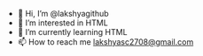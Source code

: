 - 👋 Hi, I’m @lakshyagithub
- 👀 I’m interested in HTML
- 🌱 I’m currently learning HTML
- 📫 How to reach me lakshyasc2708@gmail.com

<!---
lakshyagithub/lakshyagithub is a ✨ special ✨ repository because its `README.md` (this file) appears on your GitHub profile.
You can click the Preview link to take a look at your changes.
--->
